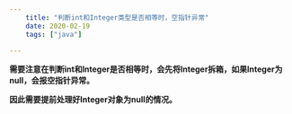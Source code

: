```yaml
---
    title: "判断int和Integer类型是否相等时，空指针异常"
    date: 2020-02-19
    tags: ["java"]
    
---
```


**需要注意在判断int和Integer是否相等时，会先将Integer拆箱，如果Integer为null，会报空指针异常。**  
  
**因此需要提前处理好Integer对象为null的情况。**